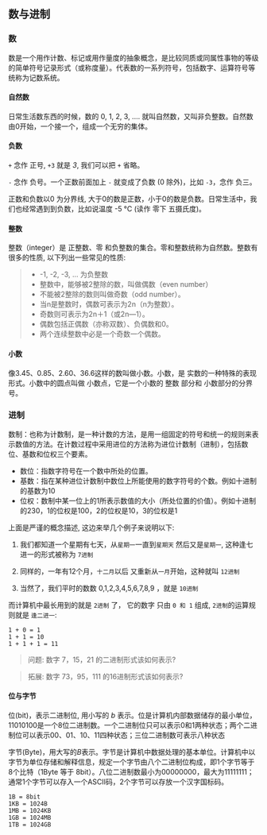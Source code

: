 ## 数与进制

### 数

数是一个用作计数、标记或用作量度的抽象概念，是比较同质或同属性事物的等级的简单符号记录形式（或称度量）。代表数的一系列符号，包括数字、运算符号等统称为记数系统。

#### 自然数

日常生活数东西的时候，数的 0, 1, 2, 3, .... 就叫自然数，又叫非负整数。自然数由0开始，一个接一个，组成一个无穷的集体。

#### 负数

`+` 念作 正号, `+3` 就是 *3*, 我们可以把 `+` 省略。

`-` 念作 负号。一个正数前面加上 `-` 就变成了负数 (0 除外)，比如 `-3`，念作 负三。

正数和负数以0 为分界线, 大于0的数是正数，小于0的数是负数。日常生活中，我们也经常遇到到负数，比如说温度 -5 °C (读作 零下 五摄氏度)。

#### 整数

整数（integer）是 正整数、零 和负整数的集合。零和整数统称为自然数。整数有很多的性质, 以下列出一些常见的性质:

> - -1, -2, -3, ... 为负整数<br>
> - 整数中，能够被2整除的数，叫做偶数（even number）<br>
> - 不能被2整除的数则叫做奇数（odd number）。<br>
> - 当n是整数时，偶数可表示为2n（n为整数）。<br>
> - 奇数则可表示为2n＋1（或2n—1）。<br>
> - 偶数包括正偶数（亦称双数）、负偶数和0。<br>
> - 两个连续整数中必是一个奇数一个偶数。<br>


#### 小数

像3.45、0.85、2.60、36.6这样的数叫做小数。小数，是 实数的一种特殊的表现形式。小数中的圆点叫做 小数点，它是一个小数的 整数 部分和 小数部分的分界号。


### 进制

数制：也称为计数制，是一种计数的方法，是用一组固定的符号和统一的规则来表示数值的方法。在计数过程中采用进位的方法称为进位计数制（进制），包括数位、基数和位权三个要素。
- 数位：指数字符号在一个数中所处的位置。
- 基数：指在某种进位计数制中数位上所能使用的数字符号的个数。例如十进制的基数为10
- 位权：数制中某一位上的1所表示数值的大小（所处位置的价值）。例如十进制的230，1的位权是100，2的位权是10，3的位权是1

上面是严谨的概念描述, 这边来举几个例子来说明以下:

1) 我们都知道一个星期有七天，从`星期一`一直到`星期天` 然后又是`星期一`, 这种逢七进一的形式被称为 `7进制`

2) 同样的，一年有12个月，`十二月`以后 又重新从`一月`开始，这种就叫 `12进制`

3) 当然了，我们平时的数数 0,1,2,3,4,5,6,7,8,9 ，就是 `10进制`

而计算机中最长用到的就是 `2进制` 了， 它的数字 只由 `0 和 1` 组成, `2进制`的运算规则就是 `逢二进一`:

```
1 + 0 = 1
1 + 1 = 10
1 + 1 + 1 = 11
```

> 问题: 数字 7，15，21 的二进制形式该如何表示?

> 拓展: 数字 73，95，111 的16进制形式该如何表示?


#### 位与字节

位(bit)，表示二进制位, 用小写的 *b* 表示。位是计算机内部数据储存的最小单位，11010100是一个8位二进制数。一个二进制位只可以表示0和1两种状态；两个二进制位可以表示00、01、10、11四种状态；三位二进制数可表示八种状态


字节(Byte)，用大写的*B*表示。字节是计算机中数据处理的基本单位。计算机中以字节为单位存储和解释信息，规定一个字节由八个二进制位构成，即1个字节等于8个比特（1Byte 等于 8bit）。八位二进制数最小为00000000，最大为11111111；通常1个字节可以存入一个ASCII码，2个字节可以存放一个汉字国标码。


```
1B = 8bit
1KB = 1024B
1MB = 1024KB
1GB = 1024MB
1TB = 1024GB
```
